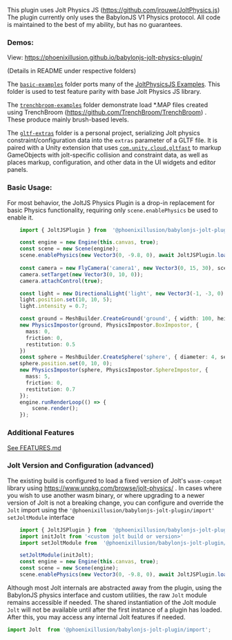 
This plugin uses Jolt Physics JS (https://github.com/jrouwe/JoltPhysics.js)
The plugin currently only uses the BabylonJS V1 Physics protocol.
All code is maintained to the best of my ability, but has no guarantees.

### Demos:
View: https://phoenixillusion.github.io/babylonjs-jolt-physics-plugin/

(Details in README under respective folders)

The [`basic-examples`](./basic-examples) folder ports many of the [JoltPhysicsJS Examples](https://github.com/jrouwe/JoltPhysics.js/tree/main/Examples). This folder is used to test feature parity with base Jolt Physics JS library. 

The [`trenchbroom-examples`](./trenchbroom-examples) folder demonstrate load *.MAP files created using TrenchBroom (https://github.com/TrenchBroom/TrenchBroom) . These produce mainly brush-based levels.

The [`gltf-extras`](./gltf-extras) folder is a personal project, serializing Jolt physics constraint/configuration data into the `extras` parameter of a GLTF file. It is paired with a Unity extension that uses [`com.unity.cloud.gltfast`](https://github.com/Unity-Technologies/com.unity.cloud.gltfast)  to markup GameObjects with jolt-specific collision and constraint data, as well as places markup, configuration, and other data in the UI widgets and editor panels.



### Basic Usage:

For most behavior, the JoltJS Physics Plugin is a drop-in replacement for basic Physics functionality, requiring only `scene.enablePhysics` be used to enable it.

```typescript
    import { JoltJSPlugin } from  '@phoenixillusion/babylonjs-jolt-plugin';

    const engine = new Engine(this.canvas, true);
    const scene = new Scene(engine);
    scene.enablePhysics(new Vector3(0, -9.8, 0), await JoltJSPlugin.loadPlugin())
  
    const camera = new FlyCamera('camera1', new Vector3(0, 15, 30), scene);
    camera.setTarget(new Vector3(0, 10, 0));
    camera.attachControl(true);

    const light = new DirectionalLight('light', new Vector3(-1, -3, 0), scene);
    light.position.set(10, 10, 5);
    light.intensity = 0.7;

    const ground = MeshBuilder.CreateGround('ground', { width: 100, height: 100 });
    new PhysicsImpostor(ground, PhysicsImpostor.BoxImpostor, {
      mass: 0,
      friction: 0,
      restitution: 0.5
    })
    const sphere = MeshBuilder.CreateSphere('sphere', { diameter: 4, segments: 32 });
    sphere.position.set(0, 10, 0);
    new PhysicsImpostor(sphere, PhysicsImpostor.SphereImpostor, {
      mass: 5,
      friction: 0,
      restitution: 0.7
    });
    engine.runRenderLoop(() => {
        scene.render();
    });
```
### Additional Features
[See FEATURES.md](./FEATURES.md)

### Jolt Version and Configuration (advanced)
The existing build is configured to load a fixed version of Jolt's `wasm-compat` library using https://www.unpkg.com/browse/jolt-physics/ . 
In cases where you wish to use another wasm binary, or  where upgrading to a newer version of Jolt is not a breaking change, you can configure and override the `Jolt` import using the `'@phoenixillusion/babylonjs-jolt-plugin/import'` `setJoltModule` interface

```typescript
    import { JoltJSPlugin } from  '@phoenixillusion/babylonjs-jolt-plugin';
    import initJolt from '<custom jolt build or version>'
    import setJoltModule from  '@phoenixillusion/babylonjs-jolt-plugin/import';

    setJoltModule(initJolt);
    const engine = new Engine(this.canvas, true);
    const scene = new Scene(engine);
    scene.enablePhysics(new Vector3(0, -9.8, 0), await JoltJSPlugin.loadPlugin())
```

Although most Jolt internals are abstracted away from the plugin, using the BabylonJS physics interface and custom utilities, the raw `Jolt` module remains accessible if needed. The shared instantiation of the Jolt module `Jolt` will not be available until after the first instance of a plugin has loaded. After this, you may access any internal Jolt features if needed.

```typescript
import Jolt  from '@phoenixillusion/babylonjs-jolt-plugin/import';
```